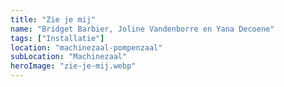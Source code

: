 ```yaml
---
title: "Zie je mij"
name: "Bridget Barbier, Joline Vandenborre en Yana Decoene"
tags: ["Installatie"]
location: "machinezaal-pompenzaal"
subLocation: "Machinezaal"
heroImage: "zie-je-mij.webp"
---
```

